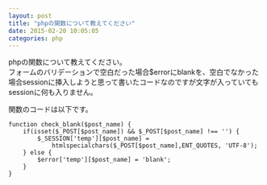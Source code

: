 ```yaml
---
layout: post
title: "phpの関数について教えてください"
date: 2015-02-20 10:05:05
categories: php
---
```

<p>phpの関数について教えてください。<br>
フォームのバリデーションで空白だった場合$errorにblankを、空白でなかった場合sessionに挿入しようと思って書いたコードなのですが文字が入っていてもsessionに何も入りません。</p>

<p>関数のコードは以下です。</p>

<pre><code>function check_blank($post_name) {
    if(isset($_POST[$post_name]) &amp;&amp; $_POST[$post_name] !== '') {
        $_SESSION['temp'][$post_name] = 
            htmlspecialchars($_POST[$post_name],ENT_QUOTES, 'UTF-8');
    } else {
        $error['temp'][$post_name] = 'blank';
    }
}
</code></pre>
